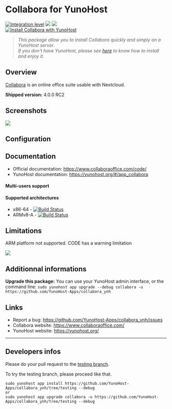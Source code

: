 # Collabora for YunoHost

[![Integration level](https://dash.yunohost.org/integration/collabora.svg)](https://dash.yunohost.org/appci/app/collabora) ![](https://ci-apps.yunohost.org/ci/badges/collabora.status.svg) ![](https://ci-apps.yunohost.org/ci/badges/collabora.maintain.svg)  
[![Install Collabora with YunoHost](https://install-app.yunohost.org/install-with-yunohost.svg)](https://install-app.yunohost.org/?app=collabora)

> *This package allow you to install Collabora quickly and simply on a YunoHost server.  
If you don't have YunoHost, please see [here](https://yunohost.org/#/install) to know how to install and enjoy it.*

## Overview

[Collabora](https://www.collaboraoffice.com/code/) is an online office suite usable with Nextcloud.

**Shipped version:** 4.0.0 RC2

## Screenshots

![](https://www.collaboraoffice.com/wp-content/uploads/2019/07/Collabora_Online_-_versions_integration.png)

## Configuration

## Documentation

 * Official documentation: https://www.collaboraoffice.com/code/
 * YunoHost documentation: https://yunohost.org/#/app_collabora

#### Multi-users support

#### Supported architectures

* x86-64 - [![Build Status](https://ci-apps.yunohost.org/ci/logs/collabora%20%28Apps%29.svg)](https://ci-apps.yunohost.org/ci/apps/collabora/)
* ARMv8-A - [![Build Status](https://ci-apps-arm.yunohost.org/ci/logs/collabora%20%28Apps%29.svg)](https://ci-apps-arm.yunohost.org/ci/apps/collabora/)

## Limitations

ARM platform not supported.
CODE has a warning limitation

![](https://www.libreoffice.org/assets/Uploads/LibreOffice-Online-limit.png)

## Additionnal informations

**Upgrade this package:** 
You can use your YunoHost admin interface, or the command line: `sudo yunohost app upgrade --debug collabora -u https://github.com/YunoHost-Apps/collabora_ynh`


## Links

 * Report a bug: https://github.com/YunoHost-Apps/collabora_ynh/issues
 * Collabora website: https://www.collaboraoffice.com/
 * YunoHost website: https://yunohost.org/

---

## Developers infos

Please do your pull request to the [testing branch](https://github.com/YunoHost-Apps/collabora_ynh/tree/testing).

To try the testing branch, please proceed like that.
```
sudo yunohost app install https://github.com/YunoHost-Apps/collabora_ynh/tree/testing --debug
or
sudo yunohost app upgrade collabora -u https://github.com/YunoHost-Apps/collabora_ynh/tree/testing --debug
```
